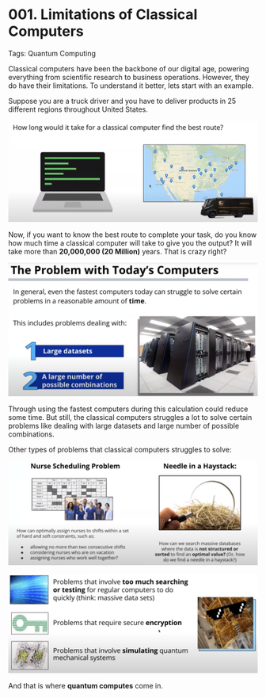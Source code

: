 # 001. Limitations of Classical Computers

Tags: Quantum Computing

Classical computers have been the backbone of our digital age, powering everything from scientific research to business operations. However, they do have their limitations. To understand it better,  lets start with an example.

Suppose you are a truck driver and you have to deliver products in 25 different regions throughout United States.

![Shrotest Path Truck](https://github.com/debjotyms/blog-posts/blob/main/Quantum%20Computers/resources/001%20Limitations%20of%20Classical%20Computers/1_shortest_path_truck.png?raw=true)

Now, if you want to know the best route to complete your task, do you know how much time a classical computer will take to give you the output? It will take more than **20,000,000 (20 Million)** years. That is crazy right?

![Problem With Todays Computes](https://github.com/debjotyms/blog-posts/blob/main/Quantum%20Computers/resources/001%20Limitations%20of%20Classical%20Computers/2_problem_with_todays_computers.png?raw=true)

Through using the fastest computers during this calculation could reduce some time. But still, the classical computers struggles a lot to solve certain problems like dealing with large datasets and large number of possible combinations.

Other types of problems that classical computers struggles to solve:

![Problems In Which Classical Computes Struggle](https://github.com/debjotyms/blog-posts/blob/main/Quantum%20Computers/resources/001%20Limitations%20of%20Classical%20Computers/3_problems_in_which_classical_computers_struggle.png?raw=true)

![Problems In Which Classical Computes Struggle](https://github.com/debjotyms/blog-posts/blob/main/Quantum%20Computers/resources/001%20Limitations%20of%20Classical%20Computers/4_problems_in_which_classical_computers_struggle.png?raw=true)

And that is where **quantum computes** come in.